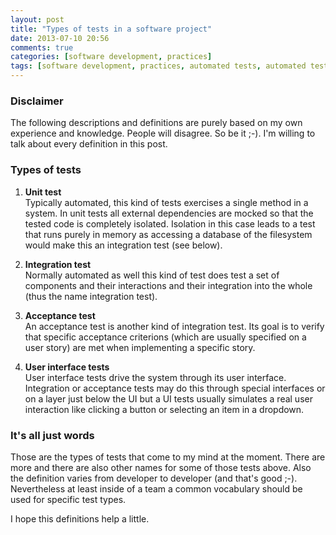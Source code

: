 ```yaml
---
layout: post
title: "Types of tests in a software project"
date: 2013-07-10 20:56
comments: true
categories: [software development, practices]
tags: [software development, practices, automated tests, automated testing, integration tests, unit tests, acceptance tests, definition]
---
```


### Disclaimer

The following descriptions and definitions are purely based on my own experience and knowledge. People will disagree. So be it ;-). I'm willing to talk about every definition in this post.

### Types of tests

1.  **Unit test**  
    Typically automated, this kind of tests exercises a single method in a system. In unit tests all external dependencies are mocked so that the tested code is completely isolated. Isolation in this case leads to a test that runs purely in memory as accessing a database of the filesystem would make this an integration test (see below).

2.  **Integration test**  
    Normally automated as well this kind of test does test a set of components and their interactions and their integration into the whole (thus the name integration test).

3.  **Acceptance test**  
    An acceptance test is another kind of integration test. Its goal is to verify that specific acceptance criterions (which are usually specified on a user story) are met when implementing a specific story.

4.  **User interface tests**  
    User interface tests drive the system through its user interface. Integration or acceptance tests may do this through special interfaces or on a layer just below the UI but a UI tests usually simulates a real user interaction like clicking a button or selecting an item in a dropdown.

### It's all just words

Those are the types of tests that come to my mind at the moment. There are more and there are also other names for some of those tests above. Also the definition varies from developer to developer (and that's good ;-). Nevertheless at least inside of a team a common vocabulary should be used for specific test types.

I hope this definitions help a little.
